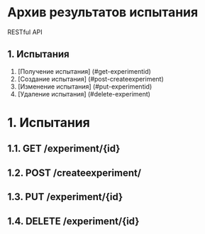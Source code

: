 # Архив результатов испытания
RESTful API

## 1. Испытания
  1. [Получение испытания] (#get-experimentid)
  2. [Создание испытания] (#post-createexperiment)
  3. [Изменение испытания] (#put-experimentid)
  4. [Удаление испытания] (#delete-experiment)

# 1. Испытания

## 1.1. GET /experiment/{id}

## 1.2. POST /createexperiment/

## 1.3. PUT /experiment/{id}

## 1.4. DELETE /experiment/{id}
